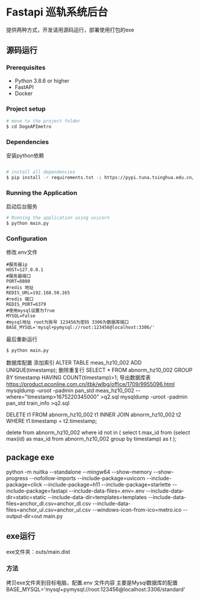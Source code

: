 

# Fastapi 巡轨系统后台
提供两种方式，开发请用源码运行，部署使用打包的exe
## 源码运行

### Prerequisites

- Python 3.8.6 or higher
- FastAPI
- Docker

### Project setup

```sh
# move to the project folder
$ cd DogeAPImetro
```

### Dependencies
安装python依赖

```sh

# install all dependencies
$ pip install -r requirements.txt -i https://pypi.tuna.tsinghua.edu.cn/simple

```

### Running the Application
启动后台服务
```sh
# Running the application using uvicorn
$ python main.py
```

### Configuration
修改.env文件

```
#服务器ip
HOST=127.0.0.1  
#服务器端口
PORT=8800
#redis 地址
REDIS_URL=192.168.50.165
#redis 端口
REDIS_PORT=6379
#使用mysql设置为True
MYSQL=False
#mysql地址 root为账号 123456为密码 3306为数据库端口
BASE_MYSQL='mysql+pymysql://root:123456@localhost:3306/'
```
最后重新运行
```sh
$ python main.py
```
数据库配置
添加索引
ALTER TABLE meas_hz10_002  ADD UNIQUE(timestamp);
删除重复行
SELECT * FROM abnorm_hz10_002 GROUP BY timestamp HAVING  COUNT(timestamp)>1;
导出数据库表
https://product.pconline.com.cn/itbk/wlbg/office/1709/9955096.html
    mysqldump -uroot -padmin pan_std meas_hz10_002 --where="timestamp>1675220345000" >q2.sql
     mysqldump -uroot -padmin pan_std train_info  >q2.sql

DELETE t1 FROM abnorm_hz10_002 t1 INNER JOIN abnorm_hz10_002 t2 WHERE t1.timestamp = t2.timestamp;

delete from abnorm_hz10_002 where id not in (
    select t.max_id from
    (select max(id) as max_id from abnorm_hz10_002 group by timestamp) as t
    );

## package exe
python -m nuitka --standalone --mingw64 --show-memory --show-progress --nofollow-imports --include-package=uvicorn --include-package=click --include-package=h11 --include-package=starlette --include-package=fastapi --include-data-files=.env=.env --include-data-dir=static=static --include-data-dir=templates=templates --include-data-files=anchor_dl.csv=anchor_dl.csv --include-data-files=anchor_ul.csv=anchor_ul.csv  --windows-icon-from-ico=metro.ico --output-dir=out main.py


## exe运行

exe文件夹：outs/main.dist

### 方法
拷贝exe文件夹到目标电脑，配置.env 文件内容
主要是Mysql数据库的配置
BASE_MYSQL='mysql+pymysql://root:123456@localhost:3306/standard'